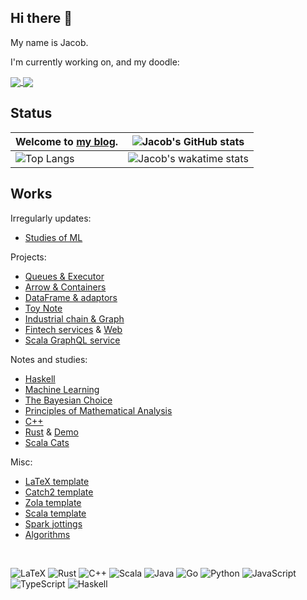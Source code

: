 ## Hi there 👋

My name is Jacob. 

I'm currently working on, and my doodle:

<a href="https://github.com/Jacobbishopxy/poma-notes">
  <img align="center" src="https://github-readme-stats.vercel.app/api/pin/?username=jacobbishopxy&repo=poma-notes&theme=transparent" />
</a>
<a href="https://github.com/Jacobbishopxy/jottings">
  <img align="center" src="https://github-readme-stats.vercel.app/api/pin/?username=jacobbishopxy&repo=jottings&theme=transparent" />
</a>

## Status

| Welcome to [my blog](https://jacobbishopxy.github.io/). | ![Jacob's GitHub stats](https://github-readme-stats.vercel.app/api?username=jacobbishopxy&show_icons=true&theme=transparent&hide=issues,contribs) |
| --- | --- |
| ![Top Langs](https://github-readme-stats.vercel.app/api/top-langs/?username=jacobbishopxy&layout=compact&langs_count=10&theme=transparent&exclude_repo=cyberbrick,ezx) | ![Jacob's wakatime stats](https://github-readme-stats.vercel.app/api/wakatime?username=JacobBishop&layout=compact&theme=transparent&langs_count=10) |

## Works

Irregularly updates:

- [Studies of ML](https://github.com/Jacobbishopxy/studies-ml)

Projects:

- [Queues & Executor](https://github.com/Jacobbishopxy/pqx)
- [Arrow & Containers](https://github.com/Jacobbishopxy/fx)
- [DataFrame & adaptors](https://github.com/Jacobbishopxy/fabrix)
- [Toy Note](https://github.com/Jacobbishopxy/toy-note)
- [Industrial chain & Graph](https://github.com/Jacobbishopxy/industrial-io)
- [Fintech services](https://github.com/Jacobbishopxy/ubiquitous-alchemy) & [Web](https://github.com/Jacobbishopxy/cyberbrick)
- [Scala GraphQL service](https://github.com/Jacobbishopxy/scala-graphql)

Notes and studies:

- [Haskell](https://github.com/Jacobbishopxy/studies-haskell)
- [Machine Learning](https://github.com/Jacobbishopxy/studies-ml)
- [The Bayesian Choice](https://github.com/Jacobbishopxy/tbc-notes)
- [Principles of Mathematical Analysis](https://github.com/Jacobbishopxy/poma-notes)
- [C++](https://github.com/Jacobbishopxy/studies-cpp)
- [Rust](https://github.com/Jacobbishopxy/note-rs) & [Demo](https://github.com/Jacobbishopxy/studies-rs)
- [Scala Cats](https://github.com/Jacobbishopxy/herding-cats)

Misc:

- [LaTeX template](https://github.com/Jacobbishopxy/latex-template)
- [Catch2 template](https://github.com/Jacobbishopxy/catch2-template)
- [Zola template](https://github.com/Jacobbishopxy/github-io-zola-template)
- [Scala template](https://github.com/Jacobbishopxy/scala-multi-project-template)
- [Spark jottings](https://github.com/Jacobbishopxy/spark-jottings)
- [Algorithms](https://github.com/Jacobbishopxy/too-many-litchis)

</br>

![LaTeX](https://img.shields.io/badge/latex-%23008080.svg?style=for-the-badge&logo=latex&logoColor=white)
![Rust](https://img.shields.io/badge/rust-%23000000.svg?style=for-the-badge&logo=rust&logoColor=white)
![C++](https://img.shields.io/badge/c++-%2300599C.svg?style=for-the-badge&logo=c%2B%2B&logoColor=white)
![Scala](https://img.shields.io/badge/scala-%23DC322F.svg?style=for-the-badge&logo=scala&logoColor=white)
![Java](https://img.shields.io/badge/java-%23ED8B00.svg?style=for-the-badge&logo=openjdk&logoColor=white)
![Go](https://img.shields.io/badge/go-%2300ADD8.svg?style=for-the-badge&logo=go&logoColor=white)
![Python](https://img.shields.io/badge/python-3670A0?style=for-the-badge&logo=python&logoColor=ffdd54)
![JavaScript](https://img.shields.io/badge/javascript-%23323330.svg?style=for-the-badge&logo=javascript&logoColor=%23F7DF1E)
![TypeScript](https://img.shields.io/badge/typescript-%23007ACC.svg?style=for-the-badge&logo=typescript&logoColor=white)
![Haskell](https://img.shields.io/badge/Haskell-5e5086?style=for-the-badge&logo=haskell&logoColor=white)

</br>  


